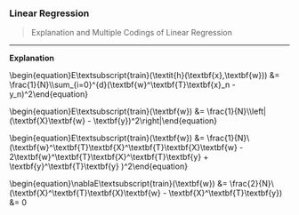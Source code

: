 ### Linear Regression
> Explanation and Multiple Codings of Linear Regression
---

__Explanation__ <br/>

\begin{equation}E\textsubscript{train}(\textit{h}(\textbf{x},\textbf{w})) &= \frac{1}{N}\\\sum_{i=0}^{d}(\textbf{w}^\textbf{T}\textbf{x}_n - y_n)^2\end{equation}

\begin{equation}E\textsubscript{train}(\textbf{w}) &= \frac{1}{N}\\\left\|(\textbf{X}\textbf{w} - \textbf{y})^2\right\|\end{equation}


\begin{equation}E\textsubscript{train}(\textbf{w}) &= \frac{1}{N}\\(\textbf{w}^\textbf{T}\textbf{X}^\textbf{T}\textbf{X}\textbf{w} - 2\textbf{w}^\textbf{T}\textbf{X}^\textbf{T}\textbf{y} + \textbf{y}^\textbf{T}\textbf{y} )^2\end{equation}


\begin{equation}\nablaE\textsubscript{train}(\textbf{w}) &= \frac{2}{N}\\(\textbf{X}^\textbf{T}\textbf{X}\textbf{w} - \textbf{X}^\textbf{T}\textbf{y}) &= 0



